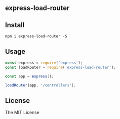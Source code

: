 express-load-router
---

## Install

```
npm i express-load-router -S
```

## Usage

```js
const express = require('express');
const loadRouter = require('express-load-router');

const app = express();

loadRouter(app, '/controllers');
```

## License

The MIT License

